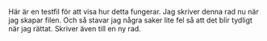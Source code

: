 Här är en testfil för att visa hur detta fungerar. Jag skriver denna rad nu när jag skapar filen. 
Och så stavar jag några saker lite fel så att det blir tydligt när jag rättat.
Skriver även till en ny rad.
